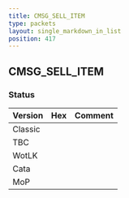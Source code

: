 ```yaml
---
title: CMSG_SELL_ITEM
type: packets
layout: single_markdown_in_list
position: 417
---
```


## CMSG_SELL_ITEM

### Status

Version | Hex | Comment
---------- | ---------- | ---------- 
Classic |  |  
TBC |  |  
WotLK |  |  
Cata |  |  
MoP |  |  